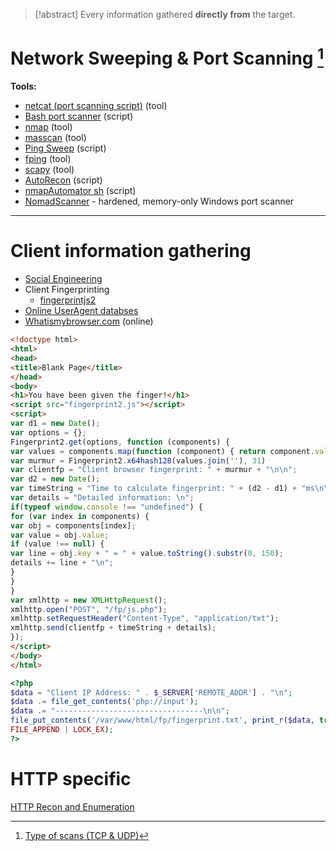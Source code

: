 >[!abstract]
>Every information gathered **directly from** the target.

# Network Sweeping & Port Scanning [^1]

[^1]: [Type of scans (TCP & UDP)](Dev,%20ICT%20&%20Cybersec/Web%20&%20Network%20Hacking/Type%20of%20scans%20(TCP%20&%20UDP).md)

**Tools:**
- [netcat (port scanning script)](../Tools/netcat.md#Port%20scanning) (tool)
- [Bash port scanner](../Dev,%20scripting%20&%20OS/Bash%20101.md#Bash%20port%20scanner) (script)
- [nmap](../Tools/nmap.md) (tool)
- [masscan](../Tools/masscan.md) (tool)
- [Ping Sweep](../Dev,%20scripting%20&%20OS/Powershell%20for%20pentesters.md#Ping%20Sweep) (script)
- [fping](https://github.com/schweikert/fping) (tool)
- [scapy](https://scapy.net/) (tool)
- [AutoRecon](../Tools/AutoRecon.md) (script)
- [nmapAutomator sh](../Tools/nmapAutomator%20sh.md) (script)
- [NomadScanner](../../Readwise/Articles/Erik%20-%20Last%20Week%20in%20Security%20(LWiS)%20-%202025-05-05.md#^cfc5fa) - hardened, memory-only Windows port scanner

---

# Client information gathering

- [Social Engineering](https://en.wikipedia.org/wiki/Social_engineering_(security))
- Client Fingerprinting
    - [fingerprintjs2](https://github.com/Valve/fingerprintjs2)
- [Online UserAgent databses](http://developers.whatismybrowser.com/)
- [Whatismybrowser.com](http://developers.whatismybrowser.com/) (online)


```html
<!doctype html>
<html>
<head>
<title>Blank Page</title>
</head>
<body>
<h1>You have been given the finger!</h1>
<script src="fingerprint2.js"></script>
<script>
var d1 = new Date();
var options = {};
Fingerprint2.get(options, function (components) {
var values = components.map(function (component) { return component.value })
var murmur = Fingerprint2.x64hash128(values.join(''), 31)
var clientfp = "Client browser fingerprint: " + murmur + "\n\n";
var d2 = new Date();
var timeString = "Time to calculate fingerprint: " + (d2 - d1) + "ms\n\n";
var details = "Detailed information: \n";
if(typeof window.console !== "undefined") {
for (var index in components) {
var obj = components[index];
var value = obj.value;
if (value !== null) {
var line = obj.key + " = " + value.toString().substr(0, 150);
details += line + "\n";
}
}
}
var xmlhttp = new XMLHttpRequest();
xmlhttp.open("POST", "/fp/js.php");
xmlhttp.setRequestHeader("Content-Type", "application/txt");
xmlhttp.send(clientfp + timeString + details);
});
</script>
</body>
</html>
```

```php
<?php
$data = "Client IP Address: " . $_SERVER['REMOTE_ADDR'] . "\n";
$data .= file_get_contents('php://input');
$data .= "---------------------------------\n\n";
file_put_contents('/var/www/html/fp/fingerprint.txt', print_r($data, true),
FILE_APPEND | LOCK_EX);
?>
```

# HTTP specific

[HTTP Recon and Enumeration](HTTP%20Recon%20and%20Enumeration.md)